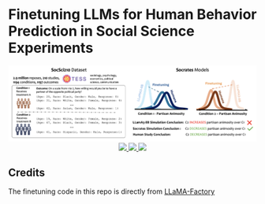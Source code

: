 # Finetuning LLMs for Human Behavior Prediction in Social Science Experiments

<img src="assets/teaser.png">

<div align="center">
    <a href="https://github.com/your-username/your-repo">
        <img src="https://img.shields.io/badge/📝-Paper-0392cf">
    </a>
    <a href="https://github.com/your-username/your-repo">
        <img src="https://img.shields.io/badge/🌐-Website-f18f33">
    </a>
    <a href="https://github.com/your-username/your-repo">
        <img src="https://img.shields.io/badge/🤗-Hugging%20Face-8a58d6">
    </a>
</div> 




## Credits

The finetuning code in this repo is directly from [LLaMA-Factory](https://github.com/hiyouga/LLaMA-Factory)